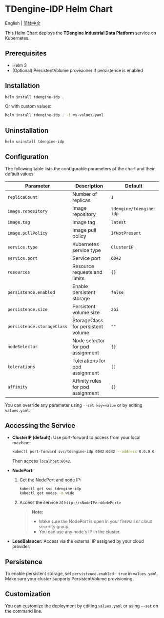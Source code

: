 # TDengine-IDP Helm Chart

English | [简体中文](README-CN.md)

This Helm Chart deploys the **TDengine Industrial Data Platform** service on Kubernetes.

## Prerequisites

- Helm 3
- (Optional) PersistentVolume provisioner if persistence is enabled

## Installation

```bash
helm install tdengine-idp .
```

Or with custom values:

```bash
helm install tdengine-idp . -f my-values.yaml
```

## Uninstallation

```bash
helm uninstall tdengine-idp
```

## Configuration

The following table lists the configurable parameters of the chart and their default values.

| Parameter                  | Description                                 | Default                |
|----------------------------|---------------------------------------------|------------------------|
| `replicaCount`             | Number of replicas                          | `1`                    |
| `image.repository`         | Image repository                            | `tdengine/tdengine-idp`|
| `image.tag`                | Image tag                                   | `latest`               |
| `image.pullPolicy`         | Image pull policy                           | `IfNotPresent`         |
| `service.type`             | Kubernetes service type                     | `ClusterIP`            |
| `service.port`             | Service port                                | `6042`                 |
| `resources`                | Resource requests and limits                | `{}`                   |
| `persistence.enabled`      | Enable persistent storage                   | `false`                |
| `persistence.size`         | Persistent volume size                      | `2Gi`                  |
| `persistence.storageClass` | StorageClass for persistent volume          | `""`                   |
| `nodeSelector`             | Node selector for pod assignment            | `{}`                   |
| `tolerations`              | Tolerations for pod assignment              | `[]`                   |
| `affinity`                 | Affinity rules for pod assignment           | `{}`                   |

You can override any parameter using `--set key=value` or by editing `values.yaml`.

## Accessing the Service

- **ClusterIP (default):**
  Use port-forward to access from your local machine:
  ```bash
  kubectl port-forward svc/tdengine-idp 6042:6042 --address 0.0.0.0
  ```
  Then access `localhost:6042`.

- **NodePort:**
  1. Get the NodePort and node IP:
     ```bash
     kubectl get svc tdengine-idp
     kubectl get nodes -o wide
     ```
  2. Access the service at `http://<NodeIP>:<NodePort>`
     > **Note:**
     > - Make sure the NodePort is open in your firewall or cloud security group.
     > - You can use any node's IP in the cluster.

- **LoadBalancer:**
  Access via the external IP assigned by your cloud provider.

## Persistence

To enable persistent storage, set `persistence.enabled: true` in `values.yaml`.
Make sure your cluster supports PersistentVolume provisioning.

## Customization

You can customize the deployment by editing `values.yaml` or using `--set` on the command line.